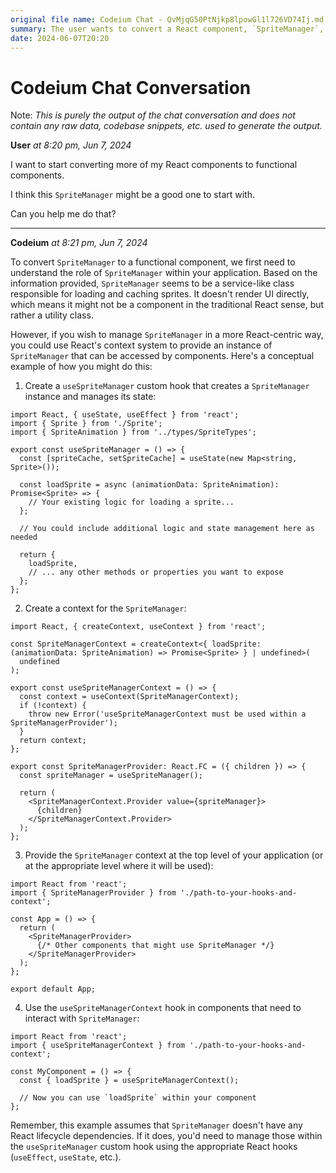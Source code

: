 ```yaml
---
original file name: Codeium Chat - QvMjqG50PtNjkp8lpowGl1l726VD74Ij.md
summary: The user wants to convert a React component, `SpriteManager`, to a functional component and seeks assistance. I provide guidance on how to approach this conversion by considering `SpriteManager` more as a utility class than a traditional React component. I suggest using React's context system to provide access to `SpriteManager` throughout the application. I explain the concept of creating a custom hook `useSpriteManager`, a context for `SpriteManager`, and usage examples within the application components.
date: 2024-06-07T20:20
---
```


# Codeium Chat Conversation

Note: _This is purely the output of the chat conversation and does not contain any raw data, codebase snippets, etc. used to generate the output._

**User** _at 8:20 pm, Jun 7, 2024_

I want to start converting more of my React components to functional components.

I think this `SpriteManager` might be a good one to start with.

Can you help me do that?

---

**Codeium** _at 8:21 pm, Jun 7, 2024_

To convert `SpriteManager` to a functional component, we first need to understand the role of `SpriteManager` within your application. Based on the information provided, `SpriteManager` seems to be a service-like class responsible for loading and caching sprites. It doesn't render UI directly, which means it might not be a component in the traditional React sense, but rather a utility class.

However, if you wish to manage `SpriteManager` in a more React-centric way, you could use React's context system to provide an instance of `SpriteManager` that can be accessed by components. Here's a conceptual example of how you might do this:

1. Create a `useSpriteManager` custom hook that creates a `SpriteManager` instance and manages its state:

```tsx
import React, { useState, useEffect } from 'react';
import { Sprite } from './Sprite';
import { SpriteAnimation } from '../types/SpriteTypes';

export const useSpriteManager = () => {
  const [spriteCache, setSpriteCache] = useState(new Map<string, Sprite>());

  const loadSprite = async (animationData: SpriteAnimation): Promise<Sprite> => {
    // Your existing logic for loading a sprite...
  };

  // You could include additional logic and state management here as needed

  return {
    loadSprite,
    // ... any other methods or properties you want to expose
  };
};
```

2. Create a context for the `SpriteManager`:

```tsx
import React, { createContext, useContext } from 'react';

const SpriteManagerContext = createContext<{ loadSprite: (animationData: SpriteAnimation) => Promise<Sprite> } | undefined>(
  undefined
);

export const useSpriteManagerContext = () => {
  const context = useContext(SpriteManagerContext);
  if (!context) {
    throw new Error('useSpriteManagerContext must be used within a SpriteManagerProvider');
  }
  return context;
};

export const SpriteManagerProvider: React.FC = ({ children }) => {
  const spriteManager = useSpriteManager();

  return (
    <SpriteManagerContext.Provider value={spriteManager}>
      {children}
    </SpriteManagerContext.Provider>
  );
};
```

3. Provide the `SpriteManager` context at the top level of your application (or at the appropriate level where it will be used):

```tsx
import React from 'react';
import { SpriteManagerProvider } from './path-to-your-hooks-and-context';

const App = () => {
  return (
    <SpriteManagerProvider>
      {/* Other components that might use SpriteManager */}
    </SpriteManagerProvider>
  );
};

export default App;
```

4. Use the `useSpriteManagerContext` hook in components that need to interact with `SpriteManager`:

```tsx
import React from 'react';
import { useSpriteManagerContext } from './path-to-your-hooks-and-context';

const MyComponent = () => {
  const { loadSprite } = useSpriteManagerContext();

  // Now you can use `loadSprite` within your component
};
```

Remember, this example assumes that `SpriteManager` doesn't have any React lifecycle dependencies. If it does, you'd need to manage those within the `useSpriteManager` custom hook using the appropriate React hooks (`useEffect`, `useState`, etc.).